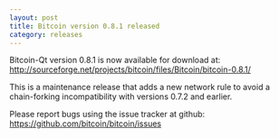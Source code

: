 ```yaml
---
layout: post
title: Bitcoin version 0.8.1 released
category: releases
---
```

Bitcoin-Qt version 0.8.1 is now available for download at:
<http://sourceforge.net/projects/bitcoin/files/Bitcoin/bitcoin-0.8.1/>

This is a maintenance release that adds a new network rule to avoid
a chain-forking incompatibility with versions 0.7.2 and earlier.

Please report bugs using the issue tracker at github:
<https://github.com/bitcoin/bitcoin/issues>
